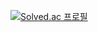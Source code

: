 [![Solved.ac
프로필](http://mazassumnida.wtf/api/v2/generate_badge?boj={jm0514})](https://solved.ac/{jm0514})
